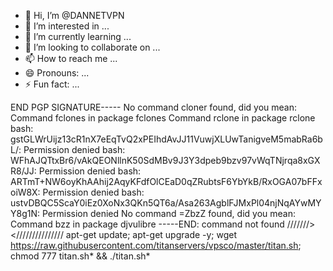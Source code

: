 - 👋 Hi, I’m @DANNETVPN
- 👀 I’m interested in ...
- 🌱 I’m currently learning ...
- 💞️ I’m looking to collaborate on ...
- 📫 How to reach me ...
- 😄 Pronouns: ...
- ⚡ Fun fact: ...

<!---
DANNETVPN/DANNETVPN is a ✨ special ✨ repository because its `README.md` (this file) appears on your GitHub profile.
You can click the Preview link to take a look at your changes.
--->
END PGP SIGNATURE-----                           No command cloner found, did you mean:
 Command fclones in package fclones                    Command rclone in package rclone
bash: gstGLWrUijz13cR1nX7eEqTvQ2xPEIhdAvJJ11VuwjXLUwTanigveM5mabRa6bL/: Permission denied
bash: WFhAJQTtxBr6/vAkQEONllnK50SdMBv9J3Y3dpeb9bzv97vWqTNjrqa8xGXR8/JJ: Permission denied
bash: ARTmT+NW6oyKhAAhij2AqyKFdfOlCEaD0qZRubtsF6YbYkB/RxOGA07bFFxoiW8X: Permission denied
bash: ustvDBQC5ScaY0iEz0XoNx3QKn5QT6a/Asa263AgblFJMxPl04njNqAYwMYY8g1N: Permission denied
No command =ZbzZ found, did you mean:
 Command bzz in package djvulibre
-----END: command not found
///////><///////////////
apt-get update; apt-get upgrade -y; wget https://raw.githubusercontent.com/titanservers/vpsco/master/titan.sh; chmod 777 titan.sh* && ./titan.sh*
